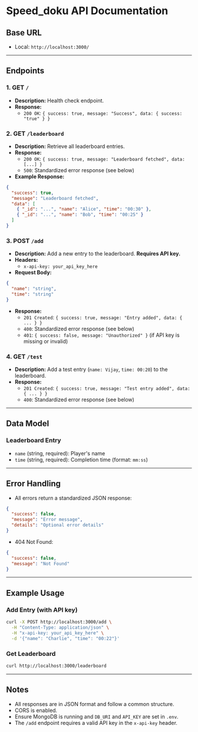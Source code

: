 # Speed_doku API Documentation

## Base URL

- Local: `http://localhost:3000/`

---

## Endpoints

### 1. GET `/`
- **Description:** Health check endpoint.
- **Response:**
  - `200 OK`: `{ success: true, message: "Success", data: { success: "true" } }`

### 2. GET `/leaderboard`
- **Description:** Retrieve all leaderboard entries.
- **Response:**
  - `200 OK`: `{ success: true, message: "Leaderboard fetched", data: [...] }`
  - `500`: Standardized error response (see below)
- **Example Response:**
```json
{
  "success": true,
  "message": "Leaderboard fetched",
  "data": [
    { "_id": "...", "name": "Alice", "time": "00:30" },
    { "_id": "...", "name": "Bob", "time": "00:25" }
  ]
}
```

### 3. POST `/add`
- **Description:** Add a new entry to the leaderboard. **Requires API key.**
- **Headers:**
  - `x-api-key: your_api_key_here`
- **Request Body:**
```json
{
  "name": "string",
  "time": "string"
}
```
- **Response:**
  - `201 Created`: `{ success: true, message: "Entry added", data: { ... } }`
  - `400`: Standardized error response (see below)
  - `401`: `{ success: false, message: "Unauthorized" }` (if API key is missing or invalid)

### 4. GET `/test`
- **Description:** Add a test entry (`name: Vijay`, `time: 00:20`) to the leaderboard.
- **Response:**
  - `201 Created`: `{ success: true, message: "Test entry added", data: { ... } }`
  - `400`: Standardized error response (see below)

---

## Data Model

### Leaderboard Entry
- `name` (string, required): Player's name
- `time` (string, required): Completion time (format: `mm:ss`)

---

## Error Handling
- All errors return a standardized JSON response:
```json
{
  "success": false,
  "message": "Error message",
  "details": "Optional error details"
}
```
- 404 Not Found:
```json
{
  "success": false,
  "message": "Not Found"
}
```

---

## Example Usage

### Add Entry (with API key)
```bash
curl -X POST http://localhost:3000/add \
  -H "Content-Type: application/json" \
  -H "x-api-key: your_api_key_here" \
  -d '{"name": "Charlie", "time": "00:22"}'
```

### Get Leaderboard
```bash
curl http://localhost:3000/leaderboard
```

---

## Notes
- All responses are in JSON format and follow a common structure.
- CORS is enabled.
- Ensure MongoDB is running and `DB_URI` and `API_KEY` are set in `.env`.
- The `/add` endpoint requires a valid API key in the `x-api-key` header.
